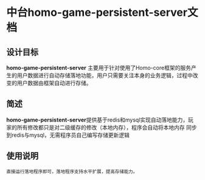 # 中台homo-game-persistent-server文档
## 设计目标 
**homo-game-persistent-server**
主要用于针对使用了Homo-core框架的服务产生的用户数据进行自动存储落地功能，用户只需要关注本身的业务逻辑，过程中改变的用户数据由框架自动进行存储。
## 简述

**homo-game-persistent-server**提供基于redis和mysql实现自动落地能力，玩家的所有修改都只是对二级缓存的修改（本地内存），程序会自动将本地内存
同步到redis与mysql，无需程序员自己编写存储更新逻辑

 

## 使用说明 
```text
直接运行落地程序即可，落地程序支持水平扩展，提高存储能力。
```